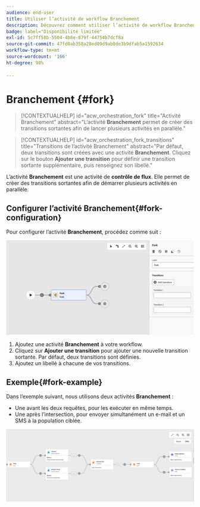 ```yaml
---
audience: end-user
title: Utiliser l’activité de workflow Branchement
description: Découvrez comment utiliser l’activité de workflow Branchement.
badge: label="Disponibilité limitée"
exl-id: 5c7ff58b-5504-4b8e-879f-44754b7dcf8a
source-git-commit: 47fd0ab358a28ed09d9ab0de3b9dfab5a1592634
workflow-type: tm+mt
source-wordcount: '166'
ht-degree: 98%

---
```


# Branchement  {#fork}

>[!CONTEXTUALHELP]
>id="acw_orchestration_fork"
>title="Activité Branchement"
>abstract="L’activité **Branchement** permet de créer des transitions sortantes afin de lancer plusieurs activités en parallèle."


>[!CONTEXTUALHELP]
>id="acw_orchestration_fork_transitions"
>title="Transitions de l’activité Branchement"
>abstract="Par défaut, deux transitions sont créées avec une activité **Branchement**. Cliquez sur le bouton **Ajouter une transition** pour définir une transition sortante supplémentaire, puis renseignez son libellé."

L’activité **Branchement** est une activité de **contrôle de flux**. Elle permet de créer des transitions sortantes afin de démarrer plusieurs activités en parallèle.

## Configurer l’activité Branchement{#fork-configuration}

Pour configurer l’activité **Branchement**, procédez comme suit :

![](../assets/workflow-fork.png)

1. Ajoutez une activité **Branchement** à votre workflow.
1. Cliquez sur **Ajouter une transition** pour ajouter une nouvelle transition sortante. Par défaut, deux transitions sont définies.
1. Ajoutez un libellé à chacune de vos transitions.

## Exemple{#fork-example}

Dans l’exemple suivant, nous utilisons deux activités **Branchement** :

* Une avant les deux requêtes, pour les exécuter en même temps.
* Une après l’intersection, pour envoyer simultanément un e-mail et un SMS à la population ciblée.

![](../assets/workflow-fork-example.png)
